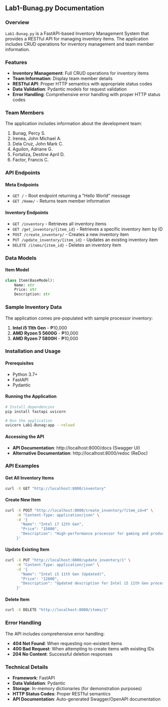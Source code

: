 
## Lab1-Bunag.py Documentation

### Overview
`Lab1-Bunag.py` is a FastAPI-based Inventory Management System that provides a RESTful API for managing inventory items. The application includes CRUD operations for inventory management and team member information.

### Features
- **Inventory Management**: Full CRUD operations for inventory items
- **Team Information**: Display team member details
- **RESTful API**: Proper HTTP semantics with appropriate status codes
- **Data Validation**: Pydantic models for request validation
- **Error Handling**: Comprehensive error handling with proper HTTP status codes

### Team Members
The application includes information about the development team:
1. Bunag, Percy S.
2. Irenea, John Michael A.
3. Dela Cruz, John Mark C.
4. Aguilon, Adriane G.
5. Fortaliza, Destine April D.
6. Factor, Francis C.

### API Endpoints

#### Meta Endpoints
- `GET /` - Root endpoint returning a "Hello World" message
- `GET /Home/` - Returns team member information

#### Inventory Endpoints
- `GET /inventory` - Retrieves all inventory items
- `GET /get_inventory/{item_id}` - Retrieves a specific inventory item by ID
- `POST /create_inventory/` - Creates a new inventory item
- `PUT /update_inventory/{item_id}` - Updates an existing inventory item
- `DELETE /items/{item_id}` - Deletes an inventory item

### Data Models

#### Item Model
```python
class Item(BaseModel):
    Name: str
    Price: str
    Description: str
```

### Sample Inventory Data
The application comes pre-populated with sample processor inventory:
1. **Intel i5 11th Gen** - ₱10,000
2. **AMD Ryzen 5 5600G** - ₱10,000
3. **AMD Ryzen 7 5800H** - ₱10,000

### Installation and Usage

#### Prerequisites
- Python 3.7+
- FastAPI
- Pydantic

#### Running the Application
```bash
# Install dependencies
pip install fastapi uvicorn

# Run the application
uvicorn Lab1-Bunag:app --reload
```

#### Accessing the API
- **API Documentation**: http://localhost:8000/docs (Swagger UI)
- **Alternative Documentation**: http://localhost:8000/redoc (ReDoc)

### API Examples

#### Get All Inventory Items
```bash
curl -X GET "http://localhost:8000/inventory"
```

#### Create New Item
```bash
curl -X POST "http://localhost:8000/create_inventory/?item_id=4" \
     -H "Content-Type: application/json" \
     -d '{
       "Name": "Intel i7 12th Gen",
       "Price": "15000",
       "Description": "High-performance processor for gaming and productivity"
     }'
```

#### Update Existing Item
```bash
curl -X PUT "http://localhost:8000/update_inventory/1" \
     -H "Content-Type: application/json" \
     -d '{
       "Name": "Intel i5 11th Gen (Updated)",
       "Price": "12000",
       "Description": "Updated description for Intel i5 11th Gen processor"
     }'
```

#### Delete Item
```bash
curl -X DELETE "http://localhost:8000/items/1"
```

### Error Handling
The API includes comprehensive error handling:
- **404 Not Found**: When requesting non-existent items
- **400 Bad Request**: When attempting to create items with existing IDs
- **204 No Content**: Successful deletion responses

### Technical Details
- **Framework**: FastAPI
- **Data Validation**: Pydantic
- **Storage**: In-memory dictionaries (for demonstration purposes)
- **HTTP Status Codes**: Proper RESTful semantics
- **API Documentation**: Auto-generated Swagger/OpenAPI documentation


